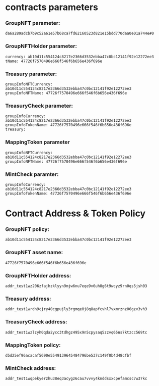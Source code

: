# contracts parameters
### GroupNFT parameter: 
    da6a289adcb7b9c52a61e57b68ca7fd62160523d821e15bdd770daa0e01a744e#0
### GroupNFTHolder parameter:
    currency: ab10d11c554124c8217e2366d3532ebba47c0bc12141f92e12272ee3   
    tName: 47726f7570496e666f546f6b656e436f696e
### Treasury parameter:
    groupInfoNFTCurrency: ab10d11c554124c8217e2366d3532ebba47c0bc12141f92e12272ee3   
    groupInfoNFTName: 47726f7570496e666f546f6b656e436f696e
### TreasuryCheck parameter:
    groupInfoCurrency: ab10d11c554124c8217e2366d3532ebba47c0bc12141f92e12272ee3   
    groupInfoTokenName: 47726f7570496e666f546f6b656e436f696e
    treasury: 
### MappingToken parameter
    groupInfoNFTCurrency: ab10d11c554124c8217e2366d3532ebba47c0bc12141f92e12272ee3
    groupInfoNFTName: 47726f7570496e666f546f6b656e436f696e
### MintCheck paramter:
    groupInfoCurrency: ab10d11c554124c8217e2366d3532ebba47c0bc12141f92e12272ee3
    groupInfoTokenName: 47726f7570496e666f546f6b656e436f696e
# Contract Address & Token Policy
### GroupNFT policy: 
    ab10d11c554124c8217e2366d3532ebba47c0bc12141f92e12272ee3
### GroupNFT asset name:
    47726f7570496e666f546f6b656e436f696e
### GroupNFTHolder address:
    addr_test1wz206zfajhzklyyn9mjw6nu7eqe9v6uh8g6t9wcyz9rn0qs5jsh03
### Treasury address:
    addr_test1wrdn9cjry40cgpujly3rgmqe0j8q8apfcvhl7vxmrznz06gzv3vh3
### TreasuryCheck address:
    addr_test1wzlzyh0qda2ycc3tdhgz495x9n5cpysaq5zzvq65ns7ktzcc569tc
### MappingToken policy:
    d5d25ef96acacaf5690e5549139645484796be537c149f0b4d48cfbf
### MintCheck address:
    addr_test1wqpekyerzhu38eq3acygz6cau7vvvy4knddsxxcpefamcsc7w37kc